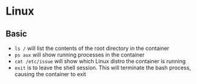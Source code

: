 # Linux

## Basic

- `ls /` will list the contents of the root directory in the container
- `ps aux` will show running processes in the container
- `cat /etc/issue` will show which Linux distro the container is running
- `exit` is to leave the shell session. This will terminate the bash process, causing the container to exit
